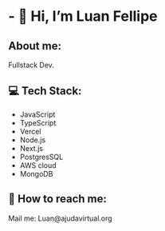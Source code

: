 <h1>- 👋 Hi, I’m Luan Fellipe</h1>
  <h2>About me:</h2>
  Fullstack Dev.
  <h2>💻 Tech Stack:</h2>
    <ul>
      <li>JavaScript</li>
      <li>TypeScript</li>
      <li>Vercel</li>
      <li>Node.js</li>
      <li>Next.js</li>
      <li>PostgresSQL</li>
      <li>AWS cloud</li>
      <li>MongoDB</li>
    </ul>
    <h2>📧 How to reach me:</h2>
    <p>Mail me: Luan@ajudavirtual.org</p>

